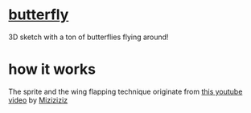 # [butterfly](https://smrghsh.github.io/butterfly/)

<!-- ![butterflies floating around in 3D](./butterflies.gif) -->

3D sketch with a ton of butterflies flying around!

# how it works

The sprite and the wing flapping technique originate from [this youtube video](https://www.youtube.com/watch?v=-4hlSoiR9sc&ab_channel=Miziziziz) by [Miziziziz](https://github.com/Miziziziz)

<!-- The source image for the butterfly came from here: -->
